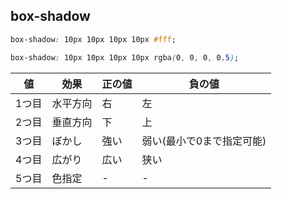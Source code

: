 ## box-shadow
```css
box-shadow: 10px 10px 10px 10px #fff;

box-shadow: 10px 10px 10px 10px rgba(0, 0, 0, 0.5);
```
| 値 | 効果 | 正の値 | 負の値 |
| ---- | ---- | ---- | ---- |
| 1つ目 | 水平方向 | 右 | 左 |
| 2つ目 | 垂直方向 | 下 | 上 |
| 3つ目 | ぼかし | 強い | 弱い(最小で0まで指定可能) |
| 4つ目 | 広がり | 広い | 狭い |
| 5つ目 | 色指定 |-|-|
